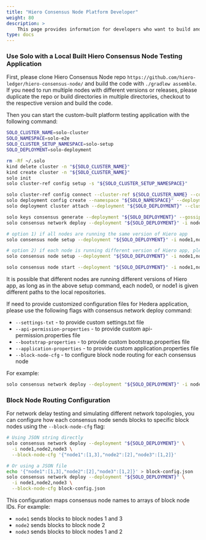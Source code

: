 ```yaml
---
title: "Hiero Consensus Node Platform Developer"
weight: 80
description: >
    This page provides information for developers who want to build and run Hiero Consensus Node testing application locally.
type: docs
---
```


### Use Solo with a Local Built Hiero Consensus Node Testing Application

First, please clone Hiero Consensus Node repo `https://github.com/hiero-ledger/hiero-consensus-node/` and build the code
with `./gradlew assemble`. If you need to run multiple nodes with different versions or releases, please duplicate the repo or build directories in
multiple directories, checkout to the respective version and build the code.

Then you can start the custom-built platform testing application with the following command:

```bash
SOLO_CLUSTER_NAME=solo-cluster
SOLO_NAMESPACE=solo-e2e
SOLO_CLUSTER_SETUP_NAMESPACE=solo-setup
SOLO_DEPLOYMENT=solo-deployment

rm -Rf ~/.solo
kind delete cluster -n "${SOLO_CLUSTER_NAME}" 
kind create cluster -n "${SOLO_CLUSTER_NAME}"
solo init
solo cluster-ref config setup -s "${SOLO_CLUSTER_SETUP_NAMESPACE}"

solo cluster-ref config connect --cluster-ref ${SOLO_CLUSTER_NAME} --context kind-${SOLO_CLUSTER_NAME}
solo deployment config create --namespace "${SOLO_NAMESPACE}" --deployment "${SOLO_DEPLOYMENT}"
solo deployment cluster attach --deployment "${SOLO_DEPLOYMENT}" --cluster-ref ${SOLO_CLUSTER_NAME} --num-consensus-nodes 3

solo keys consensus generate --deployment "${SOLO_DEPLOYMENT}" --gossip-keys --tls-keys -i node1,node2,node3 
solo consensus network deploy --deployment "${SOLO_DEPLOYMENT}" -i node1,node2,node3 

# option 1) if all nodes are running the same version of Hiero app
solo consensus node setup --deployment "${SOLO_DEPLOYMENT}" -i node1,node2,node3 --local-build-path ../hiero-consensus-node/hedera-node/data/

# option 2) if each node is running different version of Hiero app, please provide different paths to the local repositories
solo consensus node setup --deployment "${SOLO_DEPLOYMENT}" -i node1,node2,node3 --local-build-path node1=../hiero-consensus-node/hedera-node/data/,node1=<path2>,node3=<path3>

solo consensus node start --deployment "${SOLO_DEPLOYMENT}" -i node1,node2,node3 

```

It is possible that different nodes are running different versions of Hiero app, as long as in the above
setup command, each node0, or node1 is given different paths to the local repositories.

If need to provide customized configuration files for Hedera application, please use the following flags with consensus network deploy command:

* `--settings-txt` - to provide custom settings.txt file
* `--api-permission-properties` - to provide custom api-permission.properties file
* `--bootstrap-properties` - to provide custom bootstrap.properties file
* `--application-properties` - to provide custom application.properties file
* `--block-node-cfg` - to configure block node routing for each consensus node

For example:

```bash
solo consensus network deploy --deployment "${SOLO_DEPLOYMENT}" -i node1,node2,node3 --settings-txt <path-to-settings-txt> 
```

### Block Node Routing Configuration

For network delay testing and simulating different network topologies, you can configure how each consensus node sends blocks to specific block nodes using the `--block-node-cfg` flag:

```bash
# Using JSON string directly
solo consensus network deploy --deployment "${SOLO_DEPLOYMENT}" \
  -i node1,node2,node3 \
  --block-node-cfg '{"node1":[1,3],"node2":[2],"node3":[1,2]}'

# Or using a JSON file
echo '{"node1":[1,3],"node2":[2],"node3":[1,2]}' > block-config.json
solo consensus network deploy --deployment "${SOLO_DEPLOYMENT}" \
  -i node1,node2,node3 \
  --block-node-cfg block-config.json
```

This configuration maps consensus node names to arrays of block node IDs. For example:
- `node1` sends blocks to block nodes 1 and 3
- `node2` sends blocks to block node 2
- `node3` sends blocks to block nodes 1 and 2

